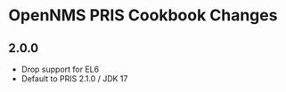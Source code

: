 # OpenNMS PRIS Cookbook Changes

## 2.0.0

* Drop support for EL6
* Default to PRIS 2.1.0 / JDK 17


